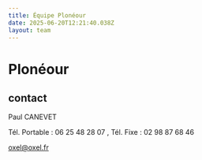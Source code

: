 ```yaml
---
title: Équipe Plonéour 
date: 2025-06-20T12:21:40.038Z
layout: team
---
```


# Plonéour 



## contact 

Paul CANEVET

Tél. Portable : 06 25 48 28 07 , Tél. Fixe : 02 98 87 68 46

oxel@oxel.fr

